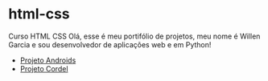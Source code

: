 # html-css
 Curso HTML CSS
 Olá, esse é meu portifólio de projetos, meu nome é Willen Garcia e sou desenvolvedor de aplicações web e em Python!
 <ul>
    <li><a href='https://willengarcia.github.io/html-css/modulo2/pacote-projeto-d010/index.html' target='_blank'>Projeto Androids</a></li>
    <li><a href='https://willengarcia.github.io/html-css/modulo3/ex022/' target='_blank'>Projeto Cordel</a></li>
 </ul>


